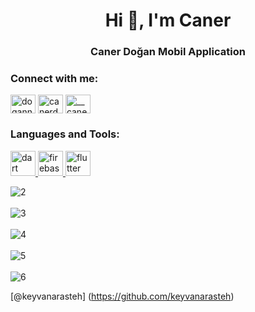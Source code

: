 <h1 align="center">Hi 👋, I'm Caner</h1>
<h3 align="center">Caner Doğan Mobil Application</h3>

<h3 align="left">Connect with me:</h3>
<p align="left">
<a href="https://twitter.com/dogann_caner" target="blank"><img align="center" src="https://raw.githubusercontent.com/rahuldkjain/github-profile-readme-generator/master/src/images/icons/Social/twitter.svg" alt="dogann_caner" height="30" width="40" /></a>
<a href="https://linkedin.com/in/canerdogann" target="blank"><img align="center" src="https://raw.githubusercontent.com/rahuldkjain/github-profile-readme-generator/master/src/images/icons/Social/linked-in-alt.svg" alt="canerdogann" height="30" width="40" /></a>
<a href="https://instagram.com/__canerdogan__" target="blank"><img align="center" src="https://raw.githubusercontent.com/rahuldkjain/github-profile-readme-generator/master/src/images/icons/Social/instagram.svg" alt="__canerdogan__" height="30" width="40" /></a>
</p>

<h3 align="left">Languages and Tools:</h3>
<p align="left"> <a href="https://dart.dev" target="_blank" rel="noreferrer"> <img src="https://www.vectorlogo.zone/logos/dartlang/dartlang-icon.svg" alt="dart" width="40" height="40"/> </a> <a href="https://firebase.google.com/" target="_blank" rel="noreferrer"> <img src="https://www.vectorlogo.zone/logos/firebase/firebase-icon.svg" alt="firebase" width="40" height="40"/> </a> <a href="https://flutter.dev" target="_blank" rel="noreferrer"> <img src="https://www.vectorlogo.zone/logos/flutterio/flutterio-icon.svg" alt="flutter" width="40" height="40"/> </a> </p>


![2](https://github.com/canerdogann/Fitness_App_Final/assets/148792959/184cb2d2-6e61-4190-acc1-1ac9789926c9)
<br></br>
![3](https://github.com/canerdogann/Fitness_App_Final/assets/148792959/4a8978d4-4f2c-4dea-8c6a-0d63ddb1679e)
<br></br>
![4](https://github.com/canerdogann/Fitness_App_Final/assets/148792959/28fa49e3-1a00-40a8-9cf1-f64b604bbf91)
<br></br>
![5](https://github.com/canerdogann/Fitness_App_Final/assets/148792959/7c388c05-311e-4551-93aa-6972de86f03e)
<br></br>
![6](https://github.com/canerdogann/Fitness_App_Final/assets/148792959/8ad4e3ca-6ddf-4df5-b69b-3904a434b3e5)

[@keyvanarasteh] (https://github.com/keyvanarasteh)
